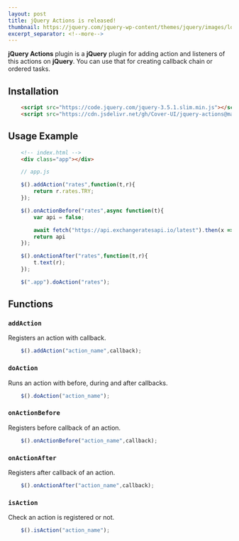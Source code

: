 ```yaml
---
layout: post
title: jQuery Actions is released!
thumbnail: https://jquery.com/jquery-wp-content/themes/jquery/images/logo-jquery.png
excerpt_separator: <!--more-->
---
```


**jQuery Actions** plugin is a **jQuery** plugin for adding action and listeners of this actions on **jQuery**. You can use that for creating callback chain or ordered tasks.
<!--more-->
## Installation
```html
    <script src="https://code.jquery.com/jquery-3.5.1.slim.min.js"></script>
    <script src="https://cdn.jsdelivr.net/gh/Cover-UI/jquery-actions@main/app.js"></script>
```


## Usage Example
```html
    <!-- index.html -->
    <div class="app"></div>
```
```js
    // app.js

    $().addAction("rates",function(t,r){
        return r.rates.TRY;
    });

    $().onActionBefore("rates",async function(t){
        var api = false;

        await fetch("https://api.exchangeratesapi.io/latest").then(x => x.json()).then(a => {api = a});
        return api
    });

    $().onActionAfter("rates",function(t,r){
        t.text(r);
    });

    $(".app").doAction("rates");
```

## Functions
### `addAction`
Registers an action with callback. 
```js
    $().addAction("action_name",callback);
```

### `doAction`
Runs an action with before, during and after callbacks. 
```js
    $().doAction("action_name");
```

### `onActionBefore`
Registers before callback of an action.
```js
    $().onActionBefore("action_name",callback);
```

### `onActionAfter`
Registers after callback of an action.
```js
    $().onActionAfter("action_name",callback);
```

### `isAction`
Check an action is registered or not.
```js
    $().isAction("action_name");
```
